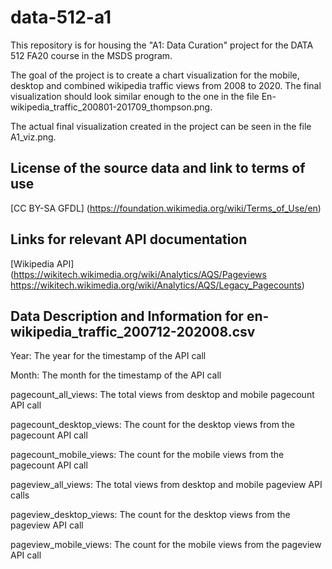 # data-512-a1

This repository is for housing the "A1: Data Curation" project for the DATA 512 FA20 course in the MSDS program.

The goal of the project is to create a chart visualization for the mobile, desktop and combined wikipedia traffic views from 2008 to 2020. The final visualization should look similar enough to the one in the file En-wikipedia_traffic_200801-201709_thompson.png. 

The actual final visualization created in the project can be seen in the file A1_viz.png.

## License of the source data and link to terms of use
[CC BY-SA GFDL] (https://foundation.wikimedia.org/wiki/Terms_of_Use/en)

## Links for relevant API documentation
[Wikipedia API](https://wikitech.wikimedia.org/wiki/Analytics/AQS/Pageviews https://wikitech.wikimedia.org/wiki/Analytics/AQS/Legacy_Pagecounts)

## Data Description and Information for en-wikipedia_traffic_200712-202008.csv
Year: The year for the timestamp of the API call

Month: The month for the timestamp of the API call

pagecount_all_views: The total views from desktop and mobile pagecount API call

pagecount_desktop_views: The count for the desktop views from the pagecount API call

pagecount_mobile_views: The count for the mobile views from the pagecount API call

pageview_all_views: The total views from desktop and mobile pageview API calls

pageview_desktop_views: The count for the desktop views from the pageview API call

pageview_mobile_views: The count for the mobile views from the pageview API call
